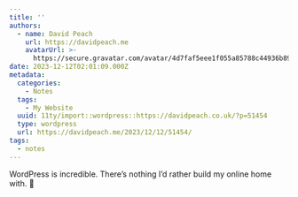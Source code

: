 ```yaml
---
title: ''
authors:
  - name: David Peach
    url: https://davidpeach.me
    avatarUrl: >-
      https://secure.gravatar.com/avatar/4d7faf5eee1f055a85788c44936b8995eaab6dfb004e7854ec747ccb272e91ee?s=96&d=mm&r=g
date: 2023-12-12T02:01:09.000Z
metadata:
  categories:
    - Notes
  tags:
    - My Website
  uuid: 11ty/import::wordpress::https://davidpeach.co.uk/?p=51454
  type: wordpress
  url: https://davidpeach.me/2023/12/12/51454/
tags:
  - notes
---
```

WordPress is incredible. There’s nothing I’d rather build my online home with. 💚